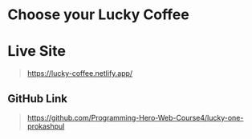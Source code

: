 # Choose your Lucky Coffee

# Live Site

> https://lucky-coffee.netlify.app/

## GitHub Link

> https://github.com/Programming-Hero-Web-Course4/lucky-one-prokashpul
